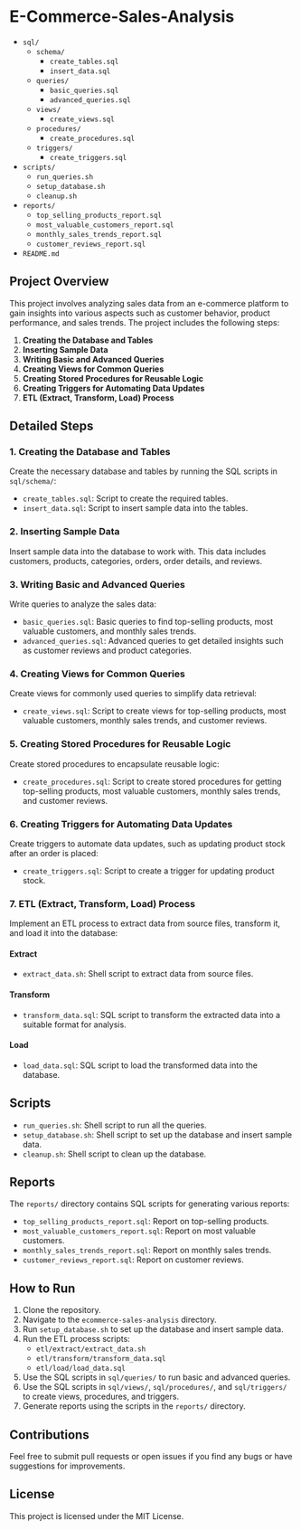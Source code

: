 # E-Commerce-Sales-Analysis

  - `sql/`
    - `schema/`
      - `create_tables.sql`
      - `insert_data.sql`
    - `queries/`
      - `basic_queries.sql`
      - `advanced_queries.sql`
    - `views/`
      - `create_views.sql`
    - `procedures/`
      - `create_procedures.sql`
    - `triggers/`
      - `create_triggers.sql`
  - `scripts/`
    - `run_queries.sh`
    - `setup_database.sh`
    - `cleanup.sh`
  - `reports/`
    - `top_selling_products_report.sql`
    - `most_valuable_customers_report.sql`
    - `monthly_sales_trends_report.sql`
    - `customer_reviews_report.sql`
  - `README.md`



## Project Overview

This project involves analyzing sales data from an e-commerce platform to gain insights into various aspects such as customer behavior, product performance, and sales trends. The project includes the following steps:

1. **Creating the Database and Tables**
2. **Inserting Sample Data**
3. **Writing Basic and Advanced Queries**
4. **Creating Views for Common Queries**
5. **Creating Stored Procedures for Reusable Logic**
6. **Creating Triggers for Automating Data Updates**
7. **ETL (Extract, Transform, Load) Process**

## Detailed Steps

### 1. Creating the Database and Tables

Create the necessary database and tables by running the SQL scripts in `sql/schema/`:

- `create_tables.sql`: Script to create the required tables.
- `insert_data.sql`: Script to insert sample data into the tables.

### 2. Inserting Sample Data

Insert sample data into the database to work with. This data includes customers, products, categories, orders, order details, and reviews.

### 3. Writing Basic and Advanced Queries

Write queries to analyze the sales data:

- `basic_queries.sql`: Basic queries to find top-selling products, most valuable customers, and monthly sales trends.
- `advanced_queries.sql`: Advanced queries to get detailed insights such as customer reviews and product categories.

### 4. Creating Views for Common Queries

Create views for commonly used queries to simplify data retrieval:

- `create_views.sql`: Script to create views for top-selling products, most valuable customers, monthly sales trends, and customer reviews.

### 5. Creating Stored Procedures for Reusable Logic

Create stored procedures to encapsulate reusable logic:

- `create_procedures.sql`: Script to create stored procedures for getting top-selling products, most valuable customers, monthly sales trends, and customer reviews.

### 6. Creating Triggers for Automating Data Updates

Create triggers to automate data updates, such as updating product stock after an order is placed:

- `create_triggers.sql`: Script to create a trigger for updating product stock.

### 7. ETL (Extract, Transform, Load) Process

Implement an ETL process to extract data from source files, transform it, and load it into the database:

#### Extract

- `extract_data.sh`: Shell script to extract data from source files.

#### Transform

- `transform_data.sql`: SQL script to transform the extracted data into a suitable format for analysis.

#### Load

- `load_data.sql`: SQL script to load the transformed data into the database.

## Scripts

- `run_queries.sh`: Shell script to run all the queries.
- `setup_database.sh`: Shell script to set up the database and insert sample data.
- `cleanup.sh`: Shell script to clean up the database.

## Reports

The `reports/` directory contains SQL scripts for generating various reports:

- `top_selling_products_report.sql`: Report on top-selling products.
- `most_valuable_customers_report.sql`: Report on most valuable customers.
- `monthly_sales_trends_report.sql`: Report on monthly sales trends.
- `customer_reviews_report.sql`: Report on customer reviews.

## How to Run

1. Clone the repository.
2. Navigate to the `ecommerce-sales-analysis` directory.
3. Run `setup_database.sh` to set up the database and insert sample data.
4. Run the ETL process scripts:
   - `etl/extract/extract_data.sh`
   - `etl/transform/transform_data.sql`
   - `etl/load/load_data.sql`
5. Use the SQL scripts in `sql/queries/` to run basic and advanced queries.
6. Use the SQL scripts in `sql/views/`, `sql/procedures/`, and `sql/triggers/` to create views, procedures, and triggers.
7. Generate reports using the scripts in the `reports/` directory.

## Contributions

Feel free to submit pull requests or open issues if you find any bugs or have suggestions for improvements.

## License

This project is licensed under the MIT License.

